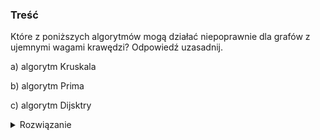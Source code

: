 ### Treść

Które z poniższych algorytmów mogą działać niepoprawnie dla grafów z
ujemnymi wagami krawędzi? Odpowiedź uzasadnij.

a)  algorytm Kruskala

b)  algorytm Prima

c)  algorytm Dijsktry

<details><summary>Rozwiązanie</summary>
<p>
    
- Kruskala - działa dobrze
- Prima - działa dobrze
- Dijkstra - Jeżeli gdzieś w grafie występuje cykl o negatywnej wadze,
    to wszystkie drogi nie mają najkrótszej ścieżki. Algorytm może tego
    nie wykryć, bo nigdy nie wraca do wierzchołków już rozważonych, a
    cykl możemy znaleść dopiero pod koniec wykonania, dlatego zwróci
    jakieś wartości dla wierzchołków, a nie powinien.



